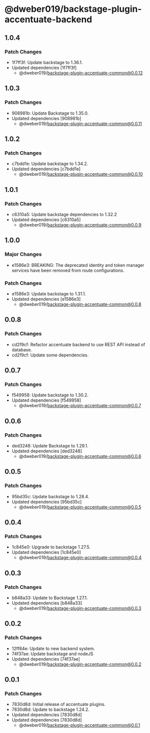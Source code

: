 # @dweber019/backstage-plugin-accentuate-backend

## 1.0.4

### Patch Changes

- 1f7ff3f: Update backstage to 1.36.1.
- Updated dependencies [1f7ff3f]
  - @dweber019/backstage-plugin-accentuate-common@0.0.12

## 1.0.3

### Patch Changes

- 908981b: Update Backstage to 1.35.0.
- Updated dependencies [908981b]
  - @dweber019/backstage-plugin-accentuate-common@0.0.11

## 1.0.2

### Patch Changes

- c7bdd1e: Update backstage to 1.34.2.
- Updated dependencies [c7bdd1e]
  - @dweber019/backstage-plugin-accentuate-common@0.0.10

## 1.0.1

### Patch Changes

- c6310a5: Update backstage dependencies to 1.32.2
- Updated dependencies [c6310a5]
  - @dweber019/backstage-plugin-accentuate-common@0.0.9

## 1.0.0

### Major Changes

- e1586e3: BREAKING: The deprecated identity and token manager services have been removed from route configurations.

### Patch Changes

- e1586e3: Update backstage to 1.31.1.
- Updated dependencies [e1586e3]
  - @dweber019/backstage-plugin-accentuate-common@0.0.8

## 0.0.8

### Patch Changes

- cd2f9cf: Refactor accentuate backend to use REST API instead of database.
- cd2f9cf: Update some dependencies.

## 0.0.7

### Patch Changes

- f549958: Update backstage to 1.30.2.
- Updated dependencies [f549958]
  - @dweber019/backstage-plugin-accentuate-common@0.0.7

## 0.0.6

### Patch Changes

- ded3248: Update Backstage to 1.29.1.
- Updated dependencies [ded3248]
  - @dweber019/backstage-plugin-accentuate-common@0.0.6

## 0.0.5

### Patch Changes

- 95bd35c: Update backstage to 1.28.4.
- Updated dependencies [95bd35c]
  - @dweber019/backstage-plugin-accentuate-common@0.0.5

## 0.0.4

### Patch Changes

- 1c845e0: Upgrade to backstage 1.27.5.
- Updated dependencies [1c845e0]
  - @dweber019/backstage-plugin-accentuate-common@0.0.4

## 0.0.3

### Patch Changes

- b848a33: Update to Backstage 1.27.1.
- Updated dependencies [b848a33]
  - @dweber019/backstage-plugin-accentuate-common@0.0.3

## 0.0.2

### Patch Changes

- 12ff84e: Update to new backend system.
- 74f37ae: Update backstage and nodeJS
- Updated dependencies [74f37ae]
  - @dweber019/backstage-plugin-accentuate-common@0.0.2

## 0.0.1

### Patch Changes

- 7830d8d: Initial release of accentuate plugins.
- 7830d8d: Update to backstage 1.24.2.
- Updated dependencies [7830d8d]
- Updated dependencies [7830d8d]
  - @dweber019/backstage-plugin-accentuate-common@0.0.1
